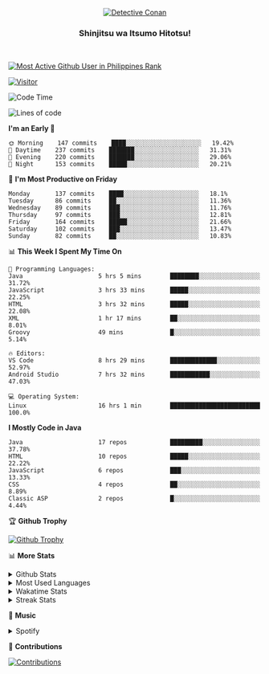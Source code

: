 <p align="center">
<a href="https://mrepol742.github.io">
  <img alt="Detective Conan" src="https://tenor.com/view/detective-detective-conan-anime-eyeglasses-gif-16507322.gif" /> 
  </a> 
  <h3 align="center">Shinjitsu wa Itsumo Hitotsu!</h3>
</p>
<br>

 
[![Most Active Github User in Philippines Rank](https://enibdhv97zm33sz.m.pipedream.net)](https://mrepol742.github.io)

[![Visitor](https://visitor-badge.glitch.me/badge?page_id=mrepol742)](https:/mrepol742.github.io)
<!--START_SECTION:waka-->
![Code Time](http://img.shields.io/badge/Code%20Time-321%20hrs%2033%20mins-blue)

![Lines of code](https://img.shields.io/badge/From%20Hello%20World%20I%27ve%20Written-175%20Thousand%20lines%20of%20code-blue)

**I'm an Early 🐤** 

```text
🌞 Morning    147 commits    ████░░░░░░░░░░░░░░░░░░░░░   19.42% 
🌆 Daytime    237 commits    ███████░░░░░░░░░░░░░░░░░░   31.31% 
🌃 Evening    220 commits    ███████░░░░░░░░░░░░░░░░░░   29.06% 
🌙 Night      153 commits    █████░░░░░░░░░░░░░░░░░░░░   20.21%

```
📅 **I'm Most Productive on Friday** 

```text
Monday       137 commits    ████░░░░░░░░░░░░░░░░░░░░░   18.1% 
Tuesday      86 commits     ██░░░░░░░░░░░░░░░░░░░░░░░   11.36% 
Wednesday    89 commits     ███░░░░░░░░░░░░░░░░░░░░░░   11.76% 
Thursday     97 commits     ███░░░░░░░░░░░░░░░░░░░░░░   12.81% 
Friday       164 commits    █████░░░░░░░░░░░░░░░░░░░░   21.66% 
Saturday     102 commits    ███░░░░░░░░░░░░░░░░░░░░░░   13.47% 
Sunday       82 commits     ██░░░░░░░░░░░░░░░░░░░░░░░   10.83%

```


📊 **This Week I Spent My Time On** 

```text
💬 Programming Languages: 
Java                     5 hrs 5 mins        ████████░░░░░░░░░░░░░░░░░   31.72% 
JavaScript               3 hrs 33 mins       █████░░░░░░░░░░░░░░░░░░░░   22.25% 
HTML                     3 hrs 32 mins       █████░░░░░░░░░░░░░░░░░░░░   22.08% 
XML                      1 hr 17 mins        ██░░░░░░░░░░░░░░░░░░░░░░░   8.01% 
Groovy                   49 mins             █░░░░░░░░░░░░░░░░░░░░░░░░   5.14%

🔥 Editors: 
VS Code                  8 hrs 29 mins       █████████████░░░░░░░░░░░░   52.97% 
Android Studio           7 hrs 32 mins       ███████████░░░░░░░░░░░░░░   47.03%

💻 Operating System: 
Linux                    16 hrs 1 min        █████████████████████████   100.0%

```

**I Mostly Code in Java** 

```text
Java                     17 repos            █████████░░░░░░░░░░░░░░░░   37.78% 
HTML                     10 repos            █████░░░░░░░░░░░░░░░░░░░░   22.22% 
JavaScript               6 repos             ███░░░░░░░░░░░░░░░░░░░░░░   13.33% 
CSS                      4 repos             ██░░░░░░░░░░░░░░░░░░░░░░░   8.89% 
Classic ASP              2 repos             █░░░░░░░░░░░░░░░░░░░░░░░░   4.44%

```



<!--END_SECTION:waka-->


<p>

🏆 **Github Trophy**
  
<a href="https://mrepol742.github.io">
<img alt="Github Trophy" src="https://github-profile-trophy.vercel.app/?username=mrepol742&theme=gruvbox">
</a>
</p>

<p>

📊 **More Stats**
  
<details>
  <summary>Github Stats</summary>
  <br>
  <a href="https://mrepol742.github.io">
  <img alt="Github Stats" src="https://github-readme-stats.vercel.app/api?username=mrepol742&show_icons=true&include_all_commits=true&&count_private=true&theme=gruvbox">
</a>
</details> 
<details>
  <summary>Most Used Languages</summary>
  <br>
 <a href="https://mrepol742.github.io">
<img alt="Most Used Languages" src="https://github-readme-stats.vercel.app/api/top-langs/?username=mrepol742&layout=compact&include_all_commits=true&&count_private=true&langs_count=20&theme=gruvbox">
</a>
</details>

<details>
  <summary>Wakatime Stats</summary>
  <br>
<a href="https://mrepol742.github.io">
<img alt="Wakatime Stats" src="https://github-readme-stats.vercel.app/api/wakatime?username=mrepol742&layout=compact">
</a>
</details>

<details>
  <summary>Streak Stats</summary>
  <br>
<a href="https://mrepol742.github.io">
<img alt="Streak Stats" src="https://mrepol742-streak-stats.herokuapp.com/?user=mrepol742&theme=gruvbox">
</a>
</p>
</details>

<p>

  🎵 **Music**
  
  <details>
  <summary>Spotify</summary>
  <br>
<a href="https://mrepol742.github.io">
<img alt="Spotify" src="https://spotify-recently-played-readme.vercel.app/api?user=7xx9e7hwq1qyown0m4ut78pcz&count=10&unique=true">
</a>
</p>
</details>

<p>

📜 **Contributions**
  
<a href="https://mrepol742.github.io">
<img alt="Contributions" src="https://mrepol742-activity-graph.herokuapp.com/graph?username=mrepol742&theme=github&hide_border=true">
</a>
</p>
